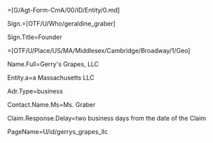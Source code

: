 =[G/Agt-Form-CmA/00/ID/Entity/0.md]

Sign.=[OTF/U/Who/geraldine_graber]

Sign.Title=Founder

=[OTF/U/Place/US/MA/Middlesex/Cambridge/Broadway/1/Geo]

Name.Full=Gerry's Grapes, LLC

Entity.a=a Massachusetts LLC

Adr.Type=business

Contact.Name.Ms=Ms. Graber

Claim.Response.Delay=two business days from the date of the Claim

PageName=U/id/gerrys_grapes_llc
